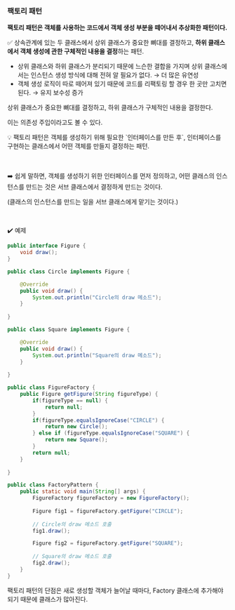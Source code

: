 ### 팩토리 패턴

**팩토리 패턴은 객체를 사용하는 코드에서 객체 생성 부분을 떼어내서 추상화한 패턴이다.**

✅ 상속관계에 있는 두 클래스에서 상위 클래스가 중요한 뼈대를 결정하고, **하위 클래스에서 객체 생성에 관한 구체적인 내용을 결정**하는 패턴.

- 상위 클래스와 하위 클래스가 분리되기 때문에 느슨한 결합을 가지며 상위 클래스에서는 인스턴스 생성 방식에 대해 전혀 알 필요가 없다. → 더 많은 유연성
- 객체 생성 로직이 따로 떼어져 있기 때문에 코드를 리팩토링 할 경우 한 곳만 고치면 된다. → 유지 보수성 증가

상위 클래스가 중요한 뼈대를 결정하고, 하위 클래스가 구체적인 내용을 결정한다.

이는 의존성 주입이라고도 볼 수 있다.

<aside>
💡 팩토리 패턴은 객체를 생성하기 위해 필요한 `인터페이스를 만든 후`, 인터페이스를 구현하는 클래스에서 어떤 객체를 만들지 결정하는 패턴.
</aside>
<br><br>

➡️ 쉽게 말하면, 객체를 생성하기 위한 인터페이스를 먼저 정의하고, 어떤 클래스의 인스턴스를 만드는 것은 서브 클래스에서 결정하게 만드는 것이다. 

(클래스의 인스턴스를 만드는 일을 서브 클래스에게 맡기는 것이다.)

<br>

✔️ 예제

```java
public interface Figure {
	void draw();
}
```

```java
public class Circle implements Figure {

    @Override
    public void draw() {
    	System.out.println("Circle의 draw 메소드");
    }
    
}

public class Square implements Figure {

    @Override
    public void draw() {
    	System.out.println("Square의 draw 메소드");
    }
    
}

```

```java
public class FigureFactory {
    public Figure getFigure(String figureType) {
    	if(figureType == null) {
            return null;
        }
        if(figureType.equalsIgnoreCase("CIRCLE") {
            return new Circle();
        } else if (figureType.equalsIgnoreCase("SQUARE") {
            return new Square();
        }
        return null;
    }
    
}

public class FactoryPattern {
    public static void main(String[] args) {
        FigureFactory figureFactory = new FigureFactory();
        
        Figure fig1 = figureFactory.getFigure("CIRCLE");
        
        // Circle의 draw 메소드 호출
        fig1.draw();

        Figure fig2 = figureFactory.getFigure("SQUARE");
        
        // Square의 draw 메소드 호출
        fig2.draw();
    }
}
```

팩토리 패턴의 단점은 새로 생성할 객체가 늘어날 때마다, Factory 클래스에 추가해야 되기 때문에 클래스가 많아진다.
